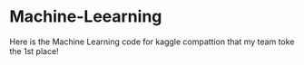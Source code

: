 # Machine-Leearning

Here is the Machine Learning code for kaggle compattion that my team toke the 1st place!
